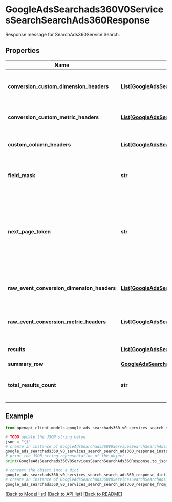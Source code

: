 # GoogleAdsSearchads360V0ServicesSearchSearchAds360Response

Response message for SearchAds360Service.Search.

## Properties

Name | Type | Description | Notes
------------ | ------------- | ------------- | -------------
**conversion_custom_dimension_headers** | [**List[GoogleAdsSearchads360V0ServicesConversionCustomDimensionHeader]**](GoogleAdsSearchads360V0ServicesConversionCustomDimensionHeader.md) | The headers of the conversion custom dimensions in the results. | [optional] 
**conversion_custom_metric_headers** | [**List[GoogleAdsSearchads360V0ServicesConversionCustomMetricHeader]**](GoogleAdsSearchads360V0ServicesConversionCustomMetricHeader.md) | The headers of the conversion custom metrics in the results. | [optional] 
**custom_column_headers** | [**List[GoogleAdsSearchads360V0ServicesCustomColumnHeader]**](GoogleAdsSearchads360V0ServicesCustomColumnHeader.md) | The headers of the custom columns in the results. | [optional] 
**field_mask** | **str** | FieldMask that represents what fields were requested by the user. | [optional] 
**next_page_token** | **str** | Pagination token used to retrieve the next page of results. Pass the content of this string as the &#x60;page_token&#x60; attribute of the next request. &#x60;next_page_token&#x60; is not returned for the last page. | [optional] 
**raw_event_conversion_dimension_headers** | [**List[GoogleAdsSearchads360V0ServicesRawEventConversionDimensionHeader]**](GoogleAdsSearchads360V0ServicesRawEventConversionDimensionHeader.md) | The headers of the raw event conversion dimensions in the results. | [optional] 
**raw_event_conversion_metric_headers** | [**List[GoogleAdsSearchads360V0ServicesRawEventConversionMetricHeader]**](GoogleAdsSearchads360V0ServicesRawEventConversionMetricHeader.md) | The headers of the raw event conversion metrics in the results. | [optional] 
**results** | [**List[GoogleAdsSearchads360V0ServicesSearchAds360Row]**](GoogleAdsSearchads360V0ServicesSearchAds360Row.md) | The list of rows that matched the query. | [optional] 
**summary_row** | [**GoogleAdsSearchads360V0ServicesSearchAds360Row**](GoogleAdsSearchads360V0ServicesSearchAds360Row.md) |  | [optional] 
**total_results_count** | **str** | Total number of results that match the query ignoring the LIMIT clause. | [optional] 

## Example

```python
from openapi_client.models.google_ads_searchads360_v0_services_search_search_ads360_response import GoogleAdsSearchads360V0ServicesSearchSearchAds360Response

# TODO update the JSON string below
json = "{}"
# create an instance of GoogleAdsSearchads360V0ServicesSearchSearchAds360Response from a JSON string
google_ads_searchads360_v0_services_search_search_ads360_response_instance = GoogleAdsSearchads360V0ServicesSearchSearchAds360Response.from_json(json)
# print the JSON string representation of the object
print(GoogleAdsSearchads360V0ServicesSearchSearchAds360Response.to_json())

# convert the object into a dict
google_ads_searchads360_v0_services_search_search_ads360_response_dict = google_ads_searchads360_v0_services_search_search_ads360_response_instance.to_dict()
# create an instance of GoogleAdsSearchads360V0ServicesSearchSearchAds360Response from a dict
google_ads_searchads360_v0_services_search_search_ads360_response_from_dict = GoogleAdsSearchads360V0ServicesSearchSearchAds360Response.from_dict(google_ads_searchads360_v0_services_search_search_ads360_response_dict)
```
[[Back to Model list]](../README.md#documentation-for-models) [[Back to API list]](../README.md#documentation-for-api-endpoints) [[Back to README]](../README.md)


